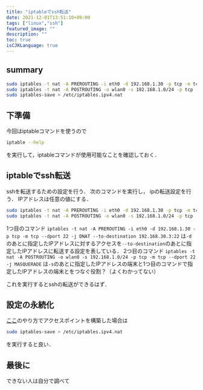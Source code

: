 ```yaml
---
title: "iptableでssh転送"
date: 2021-12-01T13:51:10+09:00
tags: ["linux","ssh"]
featured_image: ""
description: ""
toc: true
isCJKLanguage: true
---
```


## summary
```sh
sudo iptables -t nat -A PREROUTING -i eth0 -d 192.168.1.30 -p tcp -m tcp --dport 22 -j DNAT --to-destination 192.168.30.3:22
sudo iptables -t nat -A POSTROUTING -o wlan0 -s 192.168.1.0/24 -p tcp -m tcp --dport 22 -j MASQUERADE
sudo iptables-save > /etc/iptables.ipv4.nat
```

## 下準備
今回はiptableコマンドを使うので
```sh
iptable --help
```
を実行して，iptableコマンドが使用可能なことを確認しておく．

## iptableでssh転送
sshを転送するための設定を行う．
次のコマンドを実行し，
ipの転送設定を行う．
IPアドレスは任意の値にする．
```sh
sudo iptables -t nat -A PREROUTING -i eth0 -d 192.168.1.30 -p tcp -m tcp --dport 22 -j DNAT --to-destination 192.168.30.3:22
sudo iptables -t nat -A POSTROUTING -o wlan0 -s 192.168.1.0/24 -p tcp -m tcp --dport 22 -j MASQUERADE
```
1つ目のコマンド
`iptables -t nat -A PREROUTING -i eth0 -d 192.168.1.30 -p tcp -m tcp --dport 22 -j DNAT --to-destination 192.168.30.3:22`
は`-d`のあとに指定したIPアドレスに対するアクセスを`--to-destination`のあとに指定したIPアドレスに転送する設定を表している．
2つ目のコマンド
`iptables -t nat -A POSTROUTING -o wlan0 -s 192.168.1.0/24 -p tcp -m tcp --dport 22 -j MASQUERADE`
は`-s`のあとに指定したIPアドレスの端末と1つ目のコマンドで指定したIPアドレスの端末とをつなぐ役割？（よくわかってない）

これを実行するとsshの転送ができるはず．

## 設定の永続化
[ここ](https://pacificbelt30.github.io/post/raspi_ap/)のやり方でアクセスポイントを構築した場合は
```sh
sudo iptables-save > /etc/iptables.ipv4.nat
```
を実行すると良い．

## 最後に
できない人は自分で調べて

